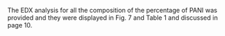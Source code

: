 The EDX analysis for all the composition of the percentage of PANI was provided and they were displayed in Fig. 7 and Table 1 and discussed in page 10.
